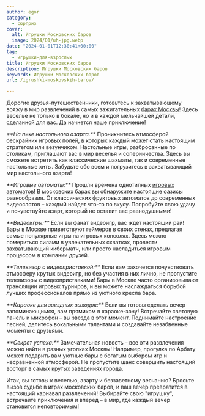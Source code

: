 ```yaml
---
author: egor
category:
  - сюрприз
cover:
  alt: Игрушки Московских баров
  image: 2024/01/uh-jpg.webp
date: "2024-01-01T12:30:41+00:00"
tag:
  - игрушки-для-взрослых
title: Игрушки Московских баров
description: Игрушки Московских баров
keywords: Игрушки Московских баров
url: /igrushki-moskovskih-barov/

---
```

Дорогие друзья-путешественники, готовьтесь к захватывающему вояжу в мир развлечений в самых зажигательных [барах Москвы](http://moskva.bar)! Здесь веселье не только в бокале, но и в каждой мельчайшей детали, сделанной для вас. Да начнется наше приключение!

_\*\*На пике настольного азарта.\*\*_
Проникнитесь атмосферой бескрайних игровых полей, в которых каждый может стать настоящим стратегом или везунчиком. Настольные игры, разбросанные по столикам, приглашают вас в мир веселья и соперничества. Здесь вы сможете встретить как классические шахматы, так и современные настольные хиты. Забудьте обо всем и погрузитесь в захватывающий мир настольного азарта!

_\*\*Игровые автоматы:\*\*_
Прошли времена однотипных [игровых автоматов](https://www.adora.ru/igrushki-dlya-vzroslyh/)! В московских барах вы обнаружите настоящие оазисы разнообразия. От классических фруктовых автоматов до современных видеослотов – каждый найдет что-то по вкусу. Попробуйте свою удачу и почувствуйте азарт, который не оставит вас равнодушными!

_\*\*Видеоигры:\*\*_
Если вы фанат видеоигр, вас ждет настоящий рай! Бары в Москве приветствуют геймеров в своих стенах, предлагая самые популярные игры на игровых консолях. Здесь можно помериться силами в увлекательных схватках, провести захватывающий киберматч, или просто насладиться игровым процессом в компании друзей.

_\*\*Телевизор с видеоприставкой:\*\*_
Если вам захочется почувствовать атмосферу крутых видеоигр, но без участия в них лично, не пропустите телевизоры с видеоприставками! Бары в Москве часто организовывают трансляции игровых турниров, и вы можете наслаждаться борьбой лучших профессионалов прямо из уютного кресла бара.

_\*\*Караоке для звездных выходок:\*\*_
Если вы готовы сделать вечер запоминающимся, вам прямиком в караоке-зону! Встречайте световую панель и микрофон – вы звезда в этот момент. Поднимайте настроение песней, делитесь вокальными талантами и создавайте незабвенные моменты с друзьями.

_\*\*Секрет успеха:\*\*_
Замечательная новость – все эти развлечения можно найти в разных уголках Москвы! Например, прогулка по Арбату может подарить вам уютные бары с богатым выбором игр и несравненной атмосферой. Не пропустите шанс совершить настоящий восторг в самых крутых заведениях города.

Итак, вы готовы к веселью, азарту и беззаветному весчанию? Бросьте вызов судьбе в играх московских баров, и ваш вечер превратится в настоящий карнавал развлечений! Выбирайте свою "игрушку", встречайте приключения и вперед – в мир, где каждый вечер становится неповторимым!
